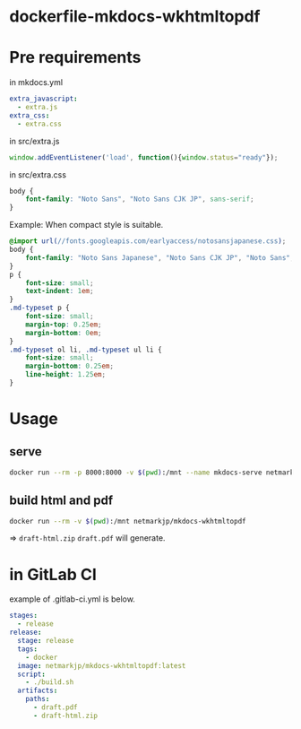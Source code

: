 # dockerfile-mkdocs-wkhtmltopdf

# Pre requirements

in mkdocs.yml

```yaml
extra_javascript:
  - extra.js
extra_css:
  - extra.css
```

in src/extra.js

```javascript
window.addEventListener('load', function(){window.status="ready"});
```

in src/extra.css

```css
body {
    font-family: "Noto Sans", "Noto Sans CJK JP", sans-serif;
}
```

Example: When compact style is suitable.

```css
@import url(//fonts.googleapis.com/earlyaccess/notosansjapanese.css);
body {
    font-family: "Noto Sans Japanese", "Noto Sans CJK JP", "Noto Sans", sans-serif;
}
p {
    font-size: small;
    text-indent: 1em;
}
.md-typeset p {
    font-size: small;
    margin-top: 0.25em;
    margin-bottom: 0em;
}
.md-typeset ol li, .md-typeset ul li {
    font-size: small;
    margin-bottom: 0.25em;
    line-height: 1.25em;
}
```

# Usage

## serve

```bash
docker run --rm -p 8000:8000 -v $(pwd):/mnt --name mkdocs-serve netmarkjp/mkdocs-wkhtmltopdf mkdocs serve
```

## build html and pdf

```bash
docker run --rm -v $(pwd):/mnt netmarkjp/mkdocs-wkhtmltopdf
```

=> `draft-html.zip` `draft.pdf` will generate.

# in GitLab CI

example of .gitlab-ci.yml is below.

```yaml
stages:
  - release
release:
  stage: release
  tags:
    - docker
  image: netmarkjp/mkdocs-wkhtmltopdf:latest
  script:
    - ./build.sh
  artifacts:
    paths:
      - draft.pdf
      - draft-html.zip
```
